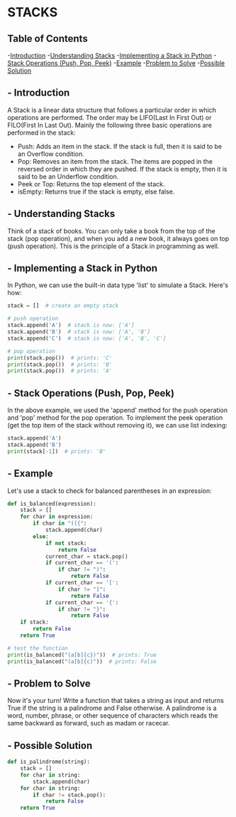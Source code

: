 # STACKS

## Table of Contents

-[Introduction](#-Introduction)
-[Understanding Stacks](#-Understanding-Stacks)
-[Implementing a Stack in Python](#-Implementing-a-Stack-in-Python)
-[Stack Operations (Push, Pop, Peek)](#-Stack-Operations-(Push,-Pop,-Peek))
-[Example](#-Example)
-[Problem to Solve](#-Problem-to-Solve)
-[Possible Solution](#-Possible-Solution)

## - Introduction

A Stack is a linear data structure that follows a particular order in which operations are performed. The order may be LIFO(Last In First Out) or FILO(First In Last Out). Mainly the following three basic operations are performed in the stack:

- Push: Adds an item in the stack. If the stack is full, then it is said to be an Overflow condition.
- Pop: Removes an item from the stack. The items are popped in the reversed order in which they are pushed. If the stack is empty, then it is said to be an Underflow condition.
- Peek or Top: Returns the top element of the stack.
- isEmpty: Returns true if the stack is empty, else false.

## - Understanding Stacks

Think of a stack of books. You can only take a book from the top of the stack (pop operation), and when you add a new book, it always goes on top (push operation). This is the principle of a Stack in programming as well.

## - Implementing a Stack in Python

In Python, we can use the built-in data type 'list' to simulate a Stack. Here's how:

```python
stack = []  # create an empty stack

# push operation
stack.append('A')  # stack is now: ['A']
stack.append('B')  # stack is now: ['A', 'B']
stack.append('C')  # stack is now: ['A', 'B', 'C']

# pop operation
print(stack.pop())  # prints: 'C'
print(stack.pop())  # prints: 'B'
print(stack.pop())  # prints: 'A'
```

## - Stack Operations (Push, Pop, Peek)

In the above example, we used the 'append' method for the push operation and 'pop' method for the pop operation. To implement the peek operation (get the top item of the stack without removing it), we can use list indexing:

```python
stack.append('A')
stack.append('B')
print(stack[-1])  # prints: 'B'
```

## - Example

Let's use a stack to check for balanced parentheses in an expression:

```python
def is_balanced(expression):
    stack = []
    for char in expression:
        if char in "([{":
            stack.append(char)
        else:
            if not stack:
                return False
            current_char = stack.pop()
            if current_char == '(':
                if char != ")":
                    return False
            if current_char == '[':
                if char != "]":
                    return False
            if current_char == '{':
                if char != "}":
                    return False
    if stack:
        return False
    return True

# test the function
print(is_balanced("(a[b]{c})"))  # prints: True
print(is_balanced("(a[b]{c)"))  # prints: False
```

## - Problem to Solve

Now it's your turn! Write a function that takes a string as input and returns True if the string is a palindrome and False otherwise. A palindrome is a word, number, phrase, or other sequence of characters which reads the same backward as forward, such as madam or racecar.

## - Possible Solution

```python
def is_palindrome(string):
    stack = []
    for char in string:
        stack.append(char)
    for char in string:
        if char != stack.pop():
            return False
    return True
```
